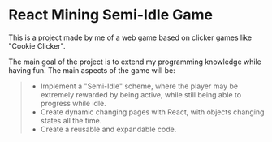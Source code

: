 # React Mining Semi-Idle Game
This is a project made by me of a web game based on clicker games like "Cookie Clicker".

The main goal of the project is to extend my programming knowledge while having fun. The main aspects of the game will be:

> * Implement a "Semi-Idle" scheme, where the player may be extremely rewarded by being active, while still being able to progress while idle.
> * Create dynamic changing pages with React, with objects changing states all the time.
> * Create a reusable and expandable code.